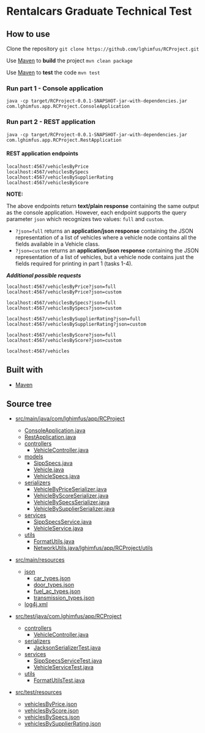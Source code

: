 # Rentalcars Graduate Technical Test

## How to use
Clone the repository
```git clone https://github.com/lghimfus/RCProject.git```

Use [Maven](https://maven.apache.org/) to **build** the project ```mvn clean package```

Use [Maven](https://maven.apache.org/) to **test** the code ```mvn test```


### Run part 1 - Console application
```
java -cp target/RCProject-0.0.1-SNAPSHOT-jar-with-dependencies.jar com.lghimfus.app.RCProject.ConsoleApplication
```

### Run part 2 - REST application
```
java -cp target/RCProject-0.0.1-SNAPSHOT-jar-with-dependencies.jar com.lghimfus.app.RCProject.RestApplication
```

#### REST application endpoints
```
localhost:4567/vehiclesByPrice
localhost:4567/vehiclesBySpecs
localhost:4567/vehiclesBySupplierRating
localhost:4567/vehiclesByScore
```
**NOTE:** 

The above endpoints return **text/plain response** containing the same output as the console application.
However, each endpoint supports the query parameter `json` which recognizes two values: `full` and `custom`.
* `?json=full` returns an **application/json response** containing the JSON representation of a list of vehicles where a vehicle node contains all the fields available in a Vehicle class.
* `?json=custom` returns an **application/json response** containing the JSON representation of a list of vehicles, but a vehicle node contains just the fields required for printing in part 1 (tasks 1-4). 

**_Additional possible requests_**
```
localhost:4567/vehiclesByPrice?json=full
localhost:4567/vehiclesByPrice?json=custom

localhost:4567/vehiclesBySpecs?json=full
localhost:4567/vehiclesBySpecs?json=custom

localhost:4567/vehiclesBySupplierRating?json=full
localhost:4567/vehiclesBySupplierRating?json=custom

localhost:4567/vehiclesByScore?json=full
localhost:4567/vehiclesByScore?json=custom

localhost:4567/vehicles
```


## Built with 
* [Maven](https://maven.apache.org/)

## Source tree
* [src/main/java/com/lghimfus/app/RCProject](./src/main/java/com/lghimfus/app/RCProject)
  * [ConsoleApplication.java](./src/main/java/com/lghimfus/app/RCProject/ConsoleApplication.java)
  * [RestApplication.java](./src/main/java/com/lghimfus/app/RCProject/RestApplication.java)
  * [controllers](./src/main/java/com/lghimfus/app/RCProject/controllers)
    * [VehicleController.java](./src/main/java/com/lghimfus/app/RCProject/controllers/VehicleController.java)
  * [models](./src/main/java/com/lghimfus/app/RCProject/models)
    * [SippSpecs.java](./src/main/java/com/lghimfus/app/RCProject/models/SippSpecs.java)
    * [Vehicle.java](./src/main/java/com/lghimfus/app/RCProject/models/Vehicle.java)
    * [VehicleSpecs.java](./src/main/java/com/lghimfus/app/RCProject/models/VehicleSpecs.java)
  * [serializers](./src/main/java/com/lghimfus/app/RCProject/serializers)
    * [VehicleByPriceSerializer.java](./src/main/java/com/lghimfus/app/RCProject/serializers/VehicleByPriceSerializer.java)
    * [VehicleByScoreSerializer.java](./src/main/java/com/lghimfus/app/RCProject/serializers/VehicleByScoreSerializer.java)
    * [VehicleBySpecsSerializer.java](./src/main/java/com/lghimfus/app/RCProject/serializers/VehicleBySpecsSerializer.java)
    * [VehicleBySupplierSerializer.java](./src/main/java/com/lghimfus/app/RCProject/serializers/VehicleBySupplierSerializer.java)
  * [services](./src/main/java/com/lghimfus/app/RCProject/services)
    * [SippSpecsService.java](./src/main/java/com/lghimfus/app/RCProject/services/SippSpecsService.java)
    * [VehicleService.java](./src/main/java/com/lghimfus/app/RCProject/services/VehicleService.java)
  * [utils](./src/main/java/com/lghimfus/app/RCProject/utils)
    * [FormatUtils.java](./src/main/java/com/lghimfus/app/RCProject/utils/FormatUtils.java)
    * [NetworkUtils.java/lghimfus/app/RCProject/utils](./src/main/java/com/lghimfus/app/RCProject/utils/NetworkUtils.java)

* [src/main/resources](./src/main/resources)
  * [json](./src/main/resources/json)
    * [car_types.json](./src/main/resources/json/car_types.json)
    * [door_types.json](./src/main/resources/json/door_types.json)
    * [fuel_ac_types.json](./src/main/resources/json/fuel_ac_types.json)
    * [transmission_types.json](./src/main/resources/json/transmission_types)
  * [log4j.xml](./src/main/resources/json/log4j.xml)

* [src/test/java/com.lghimfus/app/RCProject](./src/test/java/com.lghimfus/app/RCProject)
  * [controllers](./src/test/java/com/lghimfus/app/RCProject/controllers)
    * [VehicleController.java](./src/test/java/com/lghimfus/app/RCProject/controllers/VehiclesControllerTest.java)
  * [serializers](./src/test/java/com/lghimfus/app/RCProject/serializers)
    * [JacksonSerializerTest.java](./src/test/java/com/lghimfus/app/RCProject/controllers/JacksonSerializerTest.java)
  * [services](./src/test/java/com/lghimfus/app/RCProject/services)
    * [SippSpecsServiceTest.java](./src/test/java/com/lghimfus/app/RCProject/controllers/SippSpecsServiceTest.java)
    * [VehicleServiceTest.java](./src/test/java/com/lghimfus/app/RCProject/controllers/VehicleServiceTest.java)
  * [utils](./src/test/java/com/lghimfus/app/RCProject/utils)
    * [FormatUtilsTest.java](./src/test/java/com/lghimfus/app/RCProject/controllers/FormatUtilsTest.java)

* [src/test/resources](./src/test/resources)
  * [vehiclesByPrice.json](./src/test//resources/vehiclesByPrice.json)
  * [vehiclesByScore.json](./src/test//resources/vehiclesByScore.json)
  * [vehiclesBySpecs.json](./src/test//resources/vehiclesBySpecs.json)
  * [vehiclesBySupplierRating.json](./src/main//resources/vehiclesBySupplierRating.json)
